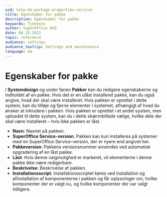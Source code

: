 ```yaml
---
uid: help-da-package-properties-service
title: Egenskaber for pakke
description: Egenskaber for pakke
keywords: Tjeneste
author: SuperOffice RnD
date: 06.29.2022
topic: reference
audience: settings
audience_tooltip: Settings and maintenance
language: da
---
```


# Egenskaber for pakke

I <i class="ph ph-selection-all" aria-hidden="true"></i> **Systemdesign** og under fanen **Pakker** kan du redigere egenskaberne og indholdet af en pakke. Hvis det er en ulåst installeret pakke, kan du også angive, hvad der skal være installeret. Hvis pakken er oprettet i dette system, kan du tilføje og fjerne elementer i systemet, afhængigt af hvad du ønsker at inkludere i pakken. Hvis pakken er oprettet i et andet system, men uploadet til dette system, kan du i dette skærmbillede vælge, hvilke dele der skal være installeret – hvis ikke pakken er låst.

* **Navn**: Navnet på pakken.
* **SuperOffice Service-version**: Pakken kan kun installeres på systemer med en SuperOffice Service-version, der er nyere end angivet her.
* **Pakkeversion**: Pakkens versionsnummer anvendes ved automatisk opgradering af en låst pakke.
* **Låst**: Hvis denne valgmulighed er markeret, vil elementerne i denne pakke ikke være redigerbare.
* **Beskrivelse**: Beskrivelse af pakken.
* **Installationsscript**: Installationsscriptet køres ved installation og afinstallation af komponenterne i pakken og får oplysninger om, hvilke komponenter der er valgt nu, og hvilke komponenter der var valgt tidligere.
